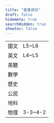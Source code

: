 ```yaml
---
title: "重要資訊"
draft: false
hidemeta: true
searchHidden: true
showtoc: false
---
```


<timer data-deadline="1668441600000" title="二抽 2022/11/15"></timer>
<table><tr><td>國文</td><td>L5~L6</td></tr><tr><td>英文</td><td>L4~L5</td></tr><tr><td>英聽</td><td></td></tr><tr><td>數學</td><td></td></tr><tr><td>歷史</td><td></td></tr><tr><td>公民</td><td></td></tr><tr><td>地科</td><td></td></tr><tr><td>物理</td><td>3-3~4-2</td></tr></table>

<timer data-deadline="1669737600000" title="二段 2022/11/30"></timer>
<timer data-deadline="1672761600000" title="三抽 2023/01/04"></timer>
<timer data-deadline="1673884800000" title="三段 2023/01/17"></timer>

<script>
  let timers = document.getElementsByTagName('timer');
  for (let i = 0; i < timers.length; i++) {
      let timer = timers[i];
      let title = document.createElement('h2');
      let timeDHMS = document.createElement('p');
      title.innerHTML = timer.title;
      timer.appendChild(title);
      timer.appendChild(timeDHMS);
      let deadline = new Date(parseInt(timer.dataset['deadline'])).getTime();
      setInterval(() => {
          timerEvent(timeDHMS, deadline)
      }, 999);
  }
  function timerEvent(ele, date) {
      let difference = date - new Date().getTime();
      let differenceInSeconds = Math.floor(difference / 1000);
      let d = Math.floor(differenceInSeconds / 86400);
      let h = Math.floor(Math.floor(differenceInSeconds % 86400) / 3600);
      let m = Math.floor(Math.floor(differenceInSeconds % 3600) / 60);
      let s = differenceInSeconds % 60;
      ele.innerHTML = `
        剩餘時間： 
        <b>${d}日</b>
        <b>${h}時</b>
        <b>${m}分</b>
        <b>${s}秒</b>`;
  }
</script>

